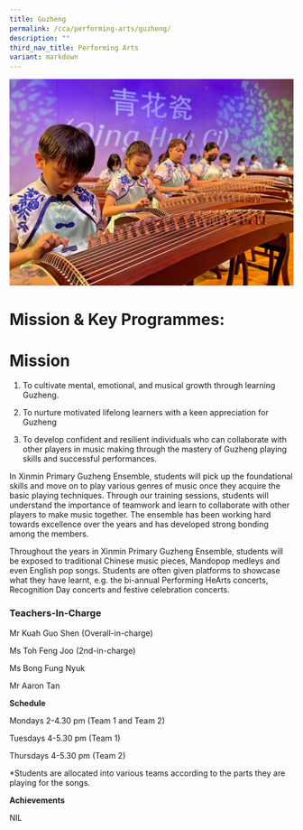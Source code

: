 ```yaml
---
title: Guzheng
permalink: /cca/performing-arts/guzheng/
description: ""
third_nav_title: Performing Arts
variant: markdown
---
```

![](/images/CCA/guzheng%20s.jpg)

        

# **Mission & Key Programmes:**

# **Mission**

1) To cultivate mental, emotional, and musical growth through learning Guzheng.

2) To nurture motivated lifelong learners with a keen appreciation for Guzheng  
3) To develop confident and resilient individuals who can collaborate with other players in music making through the mastery of Guzheng playing skills and successful performances.

In Xinmin Primary Guzheng Ensemble, students will pick up the foundational skills and move on to play various genres of music once they acquire the basic playing techniques. Through our training sessions, students will understand the importance of teamwork and learn to collaborate with other players to make music together. The ensemble has been working hard towards excellence over the years and has developed strong bonding among the members.

Throughout the years in Xinmin Primary Guzheng Ensemble, students will be exposed to traditional Chinese music pieces, Mandopop medleys and even English pop songs. Students are often given platforms to showcase what they have learnt, e.g. the bi-annual Performing HeArts concerts, Recognition Day concerts and festive celebration concerts.

### **Teachers-In-Charge**

Mr Kuah Guo Shen (Overall-in-charge)

Ms Toh Feng Joo (2nd-in-charge)

Ms Bong Fung Nyuk

Mr Aaron Tan

**Schedule**

Mondays 2-4.30 pm (Team 1 and Team 2)

Tuesdays 4-5.30 pm (Team 1)

Thursdays 4-5.30 pm (Team 2)

\*Students are allocated into various teams according to the parts they are playing for the songs.

  
**Achievements**

NIL